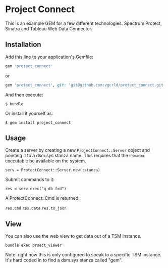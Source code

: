 # Project Connect

This is an example GEM for a few different technologies. Spectrum Protect, Sinatra and Tableau Web Data Connector.

## Installation

Add this line to your application's Gemfile:

```ruby
gem 'protect_connect'
```

or 

```ruby
gem 'protect_connect', git: 'git@github.com:vgcrld/protect_connect.git'
```

And then execute:

    $ bundle

Or install it yourself as:

    $ gem install project_connect

## Usage

Create a server by creating a new `ProjectConnect::Server` object and pointing it to a dsm.sys stanza name. This requires that the `dsmadmc` executable be available on the system.

`serv = ProtectConnect::Server.new(:stanza)`

Submit commands to it:

`res = serv.exec("q db f=d")`

A ProtectConnect::Cmd is returned:

`res.cmd`
`res.data`
`res.to_json`

## View

You can also use the web view to get data out of a TSM instance. 

`bundle exec proect_viewer`

Note: right now this is only configured to speak to a specific TSM instance. It's hard coded in to find a dsm.sys stanza called "gem". 
